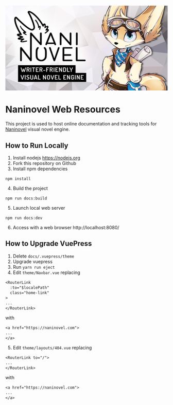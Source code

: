 ![Naninovel](https://github.com/Elringus/NaninovelWeb/blob/master/docs/.vuepress/public/assets/img/og.jpg) 

# Naninovel Web Resources

This project is used to host online documentation and tracking tools for [Naninovel](https://naninovel.com) visual novel engine.

## How to Run Locally

1. Install nodejs https://nodejs.org
2. Fork this repository on Github
3. Install npm dependencies
```$
npm install
```
4. Build the project
```$
npm run docs:build
```
5. Launch local web server
```$
npm run docs:dev
```
6. Access with a web browser http://localhost:8080/

## How to Upgrade VuePress

1. Delete `docs/.vuepress/theme`
2. Upgrade vuepress
3. Run `yarn run eject`
4. Edit `theme/Navbar.vue` replacing
```
<RouterLink
  :to="$localePath"
  class="home-link"
>
...
</RouterLink>
```
with

```
<a href="https://naninovel.com">
...
</a>
```
5. Edit `theme/layouts/404.vue` replacing
```
<RouterLink to="/">
...
</RouterLink>
```
with
```
<a href="https://naninovel.com">
...
</a>
```
